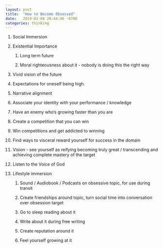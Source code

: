 ```yaml
---
layout: post
title:  "How to Become Obsessed"
date:   2019-02-08 20:44:46 -0700
categories: thinking
---
```


1.  Social Immersion
    
2.  Existential Importance
    

	1.  Long term future
	    
	2.  Moral righteousness about it - nobody is doing this the right way
	    

4.  Vivid vision of the future
    
5.  Expectations for oneself being high.
    
6.  Narrative alignment
    
7.  Associate your identity with your performance / knowledge
    
8.  Have an enemy who’s growing faster than you are
    
9.  Create a competition that you can win
    
10.  Win competitions and get addicted to winning
    
11.  Find ways to visceral reward yourself for success in the domain
    
12.  Vision - see yourself as reifying becoming truly great / transcending and achieving complete mastery of the target
    
13.  Listen to the Voice of God
    
14.  Lifestyle immersion
    
	
		1.  Sound / Audiobook / Podcasts on obsessive topic, for use during transit
		    
		2.  Create friendships around topic, turn social time into conversation over obsession target
		    
		3.  Go to sleep reading about it
		    
		4.  Write about it during free writing
		    
		5.  Create reputation around it
		    
		6.  Feel yourself growing at it